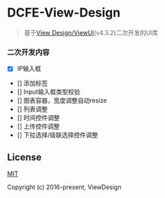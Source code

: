 # DCFE-View-Design

> 基于[View Design/ViewUI](https://github.com/view-design/ViewUI)(v4.3.2)二次开发的UI库

### 二次开发内容

- [x] IP输入框
- [] 添加标签
- [] Input输入框类型校验
- [] 图表容器，宽度调整自动resize
- [] 列表调整
- [] 时间控件调整
- [] 上传控件调整
- [] 下拉选择/级联选择控件调整

## License
[MIT](http://opensource.org/licenses/MIT)

Copyright (c) 2016-present, ViewDesign

